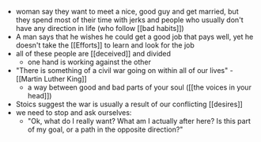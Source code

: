 - woman say they want to meet a nice, good guy and get married, but they spend most of their time with jerks and people who usually don't have any direction in life (who follow [[bad habits]])
- A man says that he wishes he could get a good job that pays well, yet he doesn't take the [[Efforts]] to learn and look for the job
- all of these people are [[deceived]] and divided
	- one hand is working against the other
- "There is something of a civil war going on within all of our lives" - [[Martin Luther King]]
	- a way between good and bad parts of your soul ([[the voices in your head]])
- Stoics suggest the war is usually a result of our conflicting [[desires]]
- we need to stop and ask ourselves: 
	- "Ok, what do I really want? What am I actually after here? Is this part of my goal, or a path in the opposite direction?"
